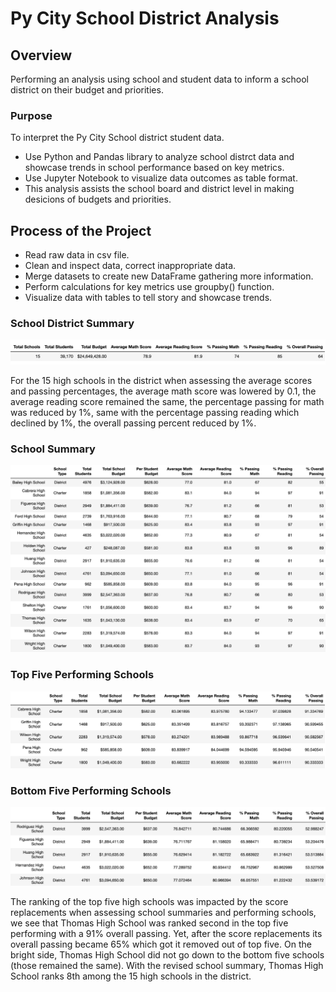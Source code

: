 # Py City School District Analysis

## Overview
Performing an analysis using school and student data to inform a school district on their budget and priorities.

### Purpose
To interpret the Py City School district student data.

* Use Python and Pandas library to analyze school distrct data and showcase trends in school performance based on key metrics.
* Use Jupyter Notebook to visualize data outcomes as table format.
* This analysis assists the school board and district level in making desicions of budgets and priorities.

## Process of the Project
* Read raw data in csv file.
* Clean and inspect data, correct inappropriate data.
* Merge datasets to create new DataFrame gathering more information.
* Perform calculations  for key metrics use groupby() function.
* Visualize data with tables to tell story and showcase trends.

### School District Summary
![School District Summary](Images/IMG01_DistrictSummaryDF.png)

For the 15 high schools in the district when assessing the average scores and passing percentages, the average math score was lowered by 0.1, the average reading score remained the same, the percentage passing for math was reduced by 1%, same with the percentage passing reading which declined by 1%, the overall passing percent reduced by 1%.

### School Summary
![School Summary](Images/IMG02_PerSchoolSummaryDF.png)

### Top Five Performing Schools
![Top Five Performing Schools](Images/IMG08_TopFiveSchools.png)

### Bottom Five Performing Schools
![Bottom Five Performing Schools](Images/IMG09_BottomFiveSchools.png)

The ranking of the top five high schools was impacted by the score replacements when assessing school summaries and performing schools, we see that Thomas High School was ranked second in the top five performing with a 91% overall passing. Yet, after the score replacements its overall passing became 65% which got it removed out of top five. On the bright side, Thomas High School did not go down to the bottom five schools (those remained the same). With the revised school summary, Thomas High School ranks 8th among the 15 high schools in the district.
